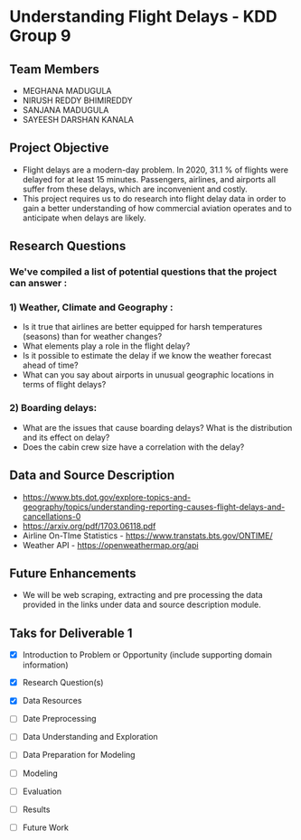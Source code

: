 # Understanding Flight Delays - KDD Group 9

## Team Members

- MEGHANA MADUGULA
- NIRUSH REDDY BHIMIREDDY
- SANJANA MADUGULA
- SAYEESH DARSHAN KANALA

## Project Objective
- Flight delays are a modern-day problem. In 2020, 31.1 % of flights were delayed for at least 15 minutes. Passengers, airlines, and airports all suffer from these delays, which are inconvenient and costly.
- This project requires us to do research into flight delay data in order to gain a better understanding of how commercial aviation operates and to anticipate when delays are likely. 

## Research Questions
### We've compiled a list of potential questions that the project can answer : 
  ### 1) Weather, Climate and Geography :
  - Is it true that airlines are better equipped for harsh temperatures (seasons) than for weather changes?
  - What elements play a role in the flight delay?
  - Is it possible to estimate the delay if we know the weather forecast ahead of time?
  - What can you say about airports in unusual geographic locations in terms of flight delays?
  ### 2) Boarding delays: 
  - What are the issues that cause boarding delays? What is the distribution and its effect on delay?
  - Does the cabin crew size have a correlation with the delay?



## Data and Source Description

- https://www.bts.dot.gov/explore-topics-and-geography/topics/understanding-reporting-causes-flight-delays-and-cancellations-0
- https://arxiv.org/pdf/1703.06118.pdf
- Airline On-TIme Statistics - https://www.transtats.bts.gov/ONTIME/
- Weather API - https://openweathermap.org/api


## Future Enhancements
- We will be web scraping, extracting and pre processing the data provided in the links under data and source description module.


## Taks for Deliverable 1

- [x] Introduction to Problem or Opportunity (include supporting domain information)
- [x] Research Question(s)
- [x] Data Resources
- [ ] Date Preprocessing
- [ ] Data Understanding and Exploration
- [ ] Data Preparation for Modeling
- [ ] Modeling
- [ ] Evaluation
- [ ] Results
- [ ] Future Work

 




